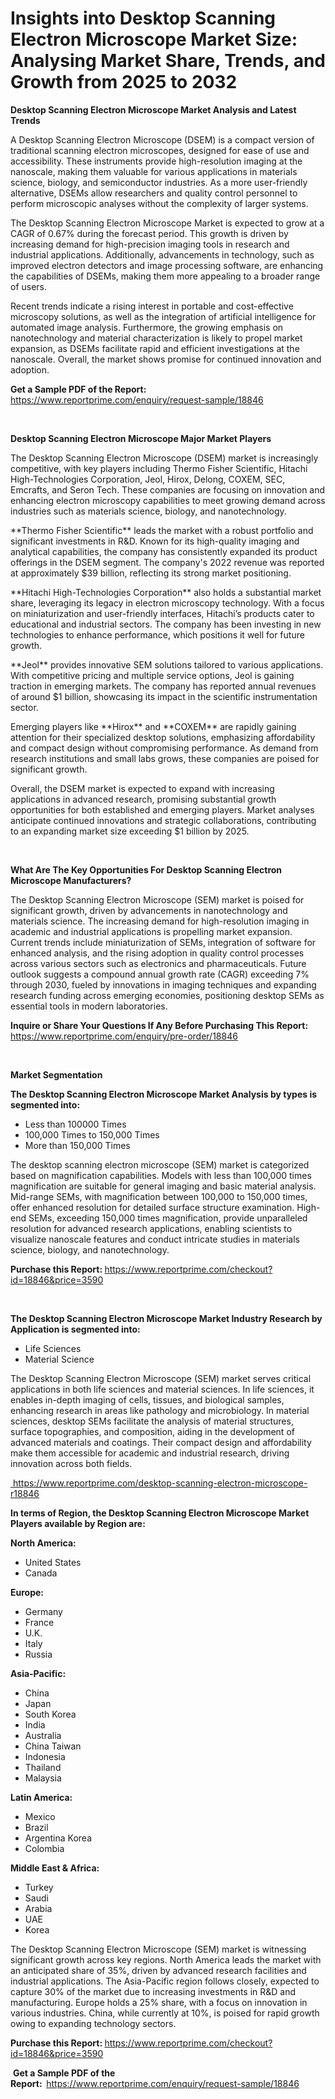 <p><h1>Insights into Desktop Scanning Electron Microscope Market Size: Analysing Market Share, Trends, and Growth from 2025 to 2032</h1></p><p><strong>Desktop Scanning Electron Microscope Market Analysis and Latest Trends</strong></p>
<p><p>A Desktop Scanning Electron Microscope (DSEM) is a compact version of traditional scanning electron microscopes, designed for ease of use and accessibility. These instruments provide high-resolution imaging at the nanoscale, making them valuable for various applications in materials science, biology, and semiconductor industries. As a more user-friendly alternative, DSEMs allow researchers and quality control personnel to perform microscopic analyses without the complexity of larger systems.</p><p>The Desktop Scanning Electron Microscope Market is expected to grow at a CAGR of 0.67% during the forecast period. This growth is driven by increasing demand for high-precision imaging tools in research and industrial applications. Additionally, advancements in technology, such as improved electron detectors and image processing software, are enhancing the capabilities of DSEMs, making them more appealing to a broader range of users.</p><p>Recent trends indicate a rising interest in portable and cost-effective microscopy solutions, as well as the integration of artificial intelligence for automated image analysis. Furthermore, the growing emphasis on nanotechnology and material characterization is likely to propel market expansion, as DSEMs facilitate rapid and efficient investigations at the nanoscale. Overall, the market shows promise for continued innovation and adoption.</p></p>
<p><strong>Get a Sample PDF of the Report:&nbsp;</strong> <a href="https://www.reportprime.com/enquiry/request-sample/18846?utm_campaign=4604&utm_medium=2&utm_source=Github&utm_content=ia&utm_term=19052025&utm_id=desktop-scanning-electron-microscope">https://www.reportprime.com/enquiry/request-sample/18846</a></p>
<p>&nbsp;</p>
<p><strong>Desktop Scanning Electron Microscope Major Market Players</strong></p>
<p><p>The Desktop Scanning Electron Microscope (DSEM) market is increasingly competitive, with key players including Thermo Fisher Scientific, Hitachi High-Technologies Corporation, Jeol, Hirox, Delong, COXEM, SEC, Emcrafts, and Seron Tech. These companies are focusing on innovation and enhancing electron microscopy capabilities to meet growing demand across industries such as materials science, biology, and nanotechnology.</p><p>**Thermo Fisher Scientific** leads the market with a robust portfolio and significant investments in R&D. Known for its high-quality imaging and analytical capabilities, the company has consistently expanded its product offerings in the DSEM segment. The company's 2022 revenue was reported at approximately $39 billion, reflecting its strong market positioning.</p><p>**Hitachi High-Technologies Corporation** also holds a substantial market share, leveraging its legacy in electron microscopy technology. With a focus on miniaturization and user-friendly interfaces, Hitachi’s products cater to educational and industrial sectors. The company has been investing in new technologies to enhance performance, which positions it well for future growth.</p><p>**Jeol** provides innovative SEM solutions tailored to various applications. With competitive pricing and multiple service options, Jeol is gaining traction in emerging markets. The company has reported annual revenues of around $1 billion, showcasing its impact in the scientific instrumentation sector.</p><p>Emerging players like **Hirox** and **COXEM** are rapidly gaining attention for their specialized desktop solutions, emphasizing affordability and compact design without compromising performance. As demand from research institutions and small labs grows, these companies are poised for significant growth.</p><p>Overall, the DSEM market is expected to expand with increasing applications in advanced research, promising substantial growth opportunities for both established and emerging players. Market analyses anticipate continued innovations and strategic collaborations, contributing to an expanding market size exceeding $1 billion by 2025.</p></p>
<p>&nbsp;</p>
<p><strong>What Are The Key Opportunities For Desktop Scanning Electron Microscope Manufacturers?</strong></p>
<p><p>The Desktop Scanning Electron Microscope (SEM) market is poised for significant growth, driven by advancements in nanotechnology and materials science. The increasing demand for high-resolution imaging in academic and industrial applications is propelling market expansion. Current trends include miniaturization of SEMs, integration of software for enhanced analysis, and the rising adoption in quality control processes across various sectors such as electronics and pharmaceuticals. Future outlook suggests a compound annual growth rate (CAGR) exceeding 7% through 2030, fueled by innovations in imaging techniques and expanding research funding across emerging economies, positioning desktop SEMs as essential tools in modern laboratories.</p></p>
<p><strong>Inquire or Share Your Questions If Any Before Purchasing This Report:</strong> <a href="https://www.reportprime.com/enquiry/pre-order/18846?utm_campaign=4604&utm_medium=2&utm_source=Github&utm_content=ia&utm_term=19052025&utm_id=desktop-scanning-electron-microscope">https://www.reportprime.com/enquiry/pre-order/18846</a></p>
<p>&nbsp;</p>
<p><strong>Market Segmentation</strong></p>
<p><strong>The Desktop Scanning Electron Microscope Market Analysis by types is segmented into:</strong></p>
<p><ul><li>Less than 100000 Times</li><li>100,000 Times to 150,000 Times</li><li>More than 150,000 Times</li></ul></p>
<p><p>The desktop scanning electron microscope (SEM) market is categorized based on magnification capabilities. Models with less than 100,000 times magnification are suitable for general imaging and basic material analysis. Mid-range SEMs, with magnification between 100,000 to 150,000 times, offer enhanced resolution for detailed surface structure examination. High-end SEMs, exceeding 150,000 times magnification, provide unparalleled resolution for advanced research applications, enabling scientists to visualize nanoscale features and conduct intricate studies in materials science, biology, and nanotechnology.</p></p>
<p><strong>Purchase this Report:&nbsp;</strong><a href="https://www.reportprime.com/checkout?id=18846&price=3590&utm_campaign=4604&utm_medium=2&utm_source=Github&utm_content=ia&utm_term=19052025&utm_id=desktop-scanning-electron-microscope">https://www.reportprime.com/checkout?id=18846&price=3590</a></p>
<p>&nbsp;</p>
<p><strong>The Desktop Scanning Electron Microscope Market Industry Research by Application is segmented into:</strong></p>
<p><ul><li>Life Sciences</li><li>Material Science</li></ul></p>
<p><p>The Desktop Scanning Electron Microscope (SEM) market serves critical applications in both life sciences and material sciences. In life sciences, it enables in-depth imaging of cells, tissues, and biological samples, enhancing research in areas like pathology and microbiology. In material sciences, desktop SEMs facilitate the analysis of material structures, surface topographies, and composition, aiding in the development of advanced materials and coatings. Their compact design and affordability make them accessible for academic and industrial research, driving innovation across both fields.</p></p>
<p><a href="https://www.reportprime.com/desktop-scanning-electron-microscope-r18846?utm_campaign=4604&utm_medium=2&utm_source=Github&utm_content=ia&utm_term=19052025&utm_id=desktop-scanning-electron-microscope">&nbsp;https://www.reportprime.com/desktop-scanning-electron-microscope-r18846</a></p>
<p><strong>In terms of Region, the Desktop Scanning Electron Microscope Market Players available by Region are:</strong></p>
<p>
    <p> <strong> North America: </strong>
        <ul>
            <li>United States</li>
            <li>Canada</li>
        </ul>
        </p> 
    <p> <strong> Europe: </strong>
        <ul>
            <li>Germany</li>
            <li>France</li>
            <li>U.K.</li>
            <li>Italy</li>
            <li>Russia</li>
        </ul>
        </p> 
    <p> <strong> Asia-Pacific: </strong>
        <ul>
            <li>China</li>
            <li>Japan</li>
            <li>South Korea</li>
            <li>India</li>
            <li>Australia</li>
            <li>China Taiwan</li>
            <li>Indonesia</li>
            <li>Thailand</li>
            <li>Malaysia</li>
        </ul>
        </p> 
    <p> <strong> Latin America: </strong>
        <ul>
            <li>Mexico</li>
            <li>Brazil</li>
            <li>Argentina Korea</li>
            <li>Colombia</li>
        </ul>
        </p> 
    <p> <strong> Middle East & Africa: </strong>
        <ul>
            <li>Turkey</li>
            <li>Saudi</li>
            <li>Arabia</li>
            <li>UAE</li>
            <li>Korea</li>
        </ul>
    </p>
    </p>
<p><p>The Desktop Scanning Electron Microscope (SEM) market is witnessing significant growth across key regions. North America leads the market with an anticipated share of 35%, driven by advanced research facilities and industrial applications. The Asia-Pacific region follows closely, expected to capture 30% of the market due to increasing investments in R&D and manufacturing. Europe holds a 25% share, with a focus on innovation in various industries. China, while currently at 10%, is poised for rapid growth owing to expanding technology sectors.</p></p>
<p><strong>Purchase this Report: </strong><a href="https://www.reportprime.com/checkout?id=18846&price=3590&utm_campaign=4604&utm_medium=2&utm_source=Github&utm_content=ia&utm_term=19052025&utm_id=desktop-scanning-electron-microscope">https://www.reportprime.com/checkout?id=18846&price=3590</a></p>
<p>&nbsp;<strong>Get a Sample PDF of the Report:&nbsp;&nbsp;</strong><a href="https://www.reportprime.com/enquiry/request-sample/18846?utm_campaign=4604&utm_medium=2&utm_source=Github&utm_content=ia&utm_term=19052025&utm_id=desktop-scanning-electron-microscope">https://www.reportprime.com/enquiry/request-sample/18846</a></p>
<p><strong></strong></p>
<p><p></p><p></p><p></p></p>
